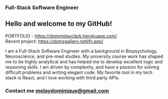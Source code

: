 ### Full-Stack Software Engineer

## Hello and welcome to my GitHub!

PORTFOLIO - https://dommelayclark.herokuapp.com/<br/>
Recent project: https://domsgallery.netlify.app/

I am a Full-Stack Software Engineer with a background in Biopsychology, Neuroscience, and pre-med studies. My university course work has shaped me to be highly analytical and has helped me to develop excellent logic and reasoning skills. I am driven by complexity, and have a passion for solving difficult problems and writing elegant code. My favorite tool in my tech stack is React, and I love working with third party APIs. 

### Contact me melaydominique@gmail.com
